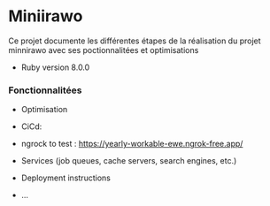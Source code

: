 # Miniirawo

Ce projet documente les différentes étapes de la réalisation
du projet minnirawo avec ses poctionnalitées et optimisations

* Ruby version 8.0.0

### Fonctionnalitées


* Optimisation
  
* CiCd:

* ngrock to test : https://yearly-workable-ewe.ngrok-free.app/


* Services (job queues, cache servers, search engines, etc.)

* Deployment instructions

* ...

